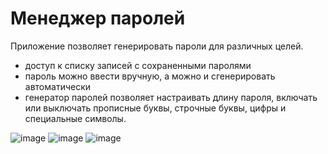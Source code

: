 # Менеджер паролей
Приложение позволяет генерировать пароли для различных целей.
- доступ к списку записей с сохраненными паролями
- пароль можно ввести вручную, а можно и сгенерировать автоматически
- генератор паролей позволяет настраивать длину пароля, включать или выключать прописные буквы, строчные буквы, цифры и специальные символы.

![image](https://github.com/NePutin94/PasswordManager/assets/25349002/257aee7b-3acd-428f-b2ed-9be3af7b926c)
![image](https://github.com/NePutin94/PasswordManager/assets/25349002/dd58e124-70de-40ee-9cd9-e449e32ce78b)
![image](https://github.com/NePutin94/PasswordManager/assets/25349002/33b6ec0a-599d-4cc0-8010-45d6126785dc)
